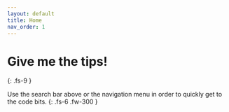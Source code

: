 ```yaml
---
layout: default
title: Home
nav_order: 1
---
```


# Give me the tips!
{: .fs-9 }

Use the search bar above or the navigation menu in order to quickly get to the code bits.
{: .fs-6 .fw-300 }